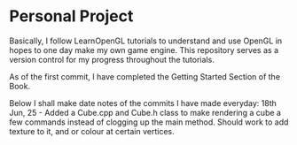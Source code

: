 # Personal Project
Basically, I follow LearnOpenGL tutorials to understand and use OpenGL in hopes to one day make my own game engine. This repository serves as a version control for my progress throughout the tutorials.

As of the first commit, I have completed the Getting Started Section of the Book.

Below I shall make date notes of the commits I have made everyday:
18th Jun, 25 - Added a Cube.cpp and Cube.h class to make rendering a cube a few commands instead of clogging up the main method. Should work to add texture to it, and or colour at certain vertices.

